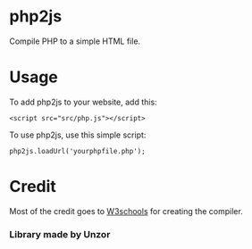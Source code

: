 # php2js
Compile PHP to a simple HTML file.
# Usage
To add php2js to your website, add this:

```
<script src="src/php.js"></script>
```
To use php2js, use this simple script:

```
php2js.loadUrl('yourphpfile.php');
```
# Credit
Most of the credit goes to [W3schools](https://w3schools.com) for creating the compiler.


### Library made by Unzor
